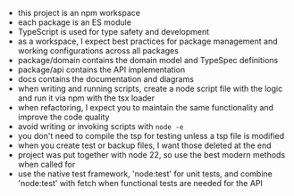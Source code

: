 - this project is an npm workspace
- each package is an ES module
- TypeScript is used for type safety and development
- as a workspace, I expect best practices for package management and working configurations across all packages
- package/domain contains the domain model and TypeSpec definitions
- package/api contains the API implementation
- docs contains the documentation and diagrams
- when writing and running scripts, create a node script file with the logic and run it via npm with the tsx loader
- when refactoring, I expect you to maintain the same functionality and improve the code quality
- avoid writing or invoking scripts with `node -e`
- you don't need to compile the tsp for testing unless a tsp file is modified
- when you create test or backup files, I want those deleted at the end
- project was put together with node 22, so use the best modern methods when called for
- use the native test framework, 'node:test' for unit tests, and combine 'node:test' with fetch when functional tests are needed for the API
